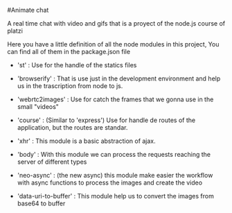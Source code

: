 #Animate chat 

A real time chat with video and gifs that is a proyect of the node.js course of platzi

Here you have a little definition of all the node modules in this project, You can find
all of them in the package.json file

* 'st' : Use for the handle of the statics files

* 'browserify' : That is use just in the development environment and help us in the 
trascription from node to js.

* 'webrtc2images' : Use for catch the frames that we gonna use in the small "videos"

* 'course' : (Similar to 'express') Use for handle de routes of the application, but the routes are standar.

* 'xhr' : This module is a basic abstraction of ajax.

* 'body' : With this module we can process the requests reaching the server of different types

* 'neo-async' : (the new async) this module make easier the workflow with async functions to process
the images and create the video 

* 'data-uri-to-buffer' : This module help us to convert the images from base64 to buffer